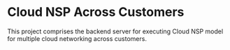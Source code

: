 # Cloud NSP Across Customers

This project comprises the backend server for executing Cloud NSP model for multiple cloud networking across customers.



